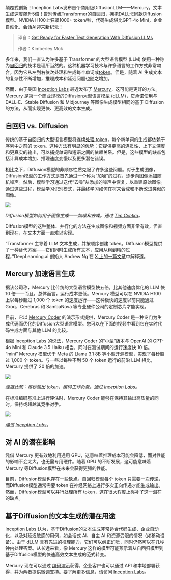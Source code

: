 <!--
title: 使用Diffusion LLM，准备好迎接更快的文本生成
cover: https://cdn.thenewstack.io/media/2025/03/63f9c70b-pexels-cottonbro-9669101b.jpg
summary: 颠覆式创新！Inception Labs发布首个商用级DiffusionLLM——Mercury，文本生成速度飙升5倍！告别传统Transformer的自回归，拥抱DALL-E同款Diffusion模型。NVIDIA H100上狂飙1000+ token/秒，代码生成堪比GPT-4o Mini，企业自动化、会话AI迎来新纪元！
-->

颠覆式创新！Inception Labs发布首个商用级DiffusionLLM——Mercury，文本生成速度飙升5倍！告别传统Transformer的自回归，拥抱DALL-E同款Diffusion模型。NVIDIA H100上狂飙1000+ token/秒，代码生成堪比GPT-4o Mini，企业自动化、会话AI迎来新纪元！

> 译自：[Get Ready for Faster Text Generation With Diffusion LLMs](https://thenewstack.io/get-ready-for-faster-text-generation-with-diffusion-llms/)
> 
> 作者：Kimberley Mok

多年来，我们一直认为许多基于 Transformer 的大型语言模型 (LLM) 使用一种称为[自回归](https://www.ibm.com/think/topics/autoregressive-model)的技术是理所当然的。这种机器学习技术与许多语言的工作方式非常吻合，因为它从左到右依次处理和生成每个单词或[token](https://thenewstack.io/what-is-an-llm-token-beginner-friendly-guide-for-developers/)。但是，随着 AI 生成文本的复杂性不断增加，推理成本和延迟问题也随之增加。

然而，由于美国 [Inception Labs](https://www.inceptionlabs.ai/) 最近发布了 [Mercury](https://mercurycoder.org/)，这可能是更好的方法。Mercury 是第一个商业规模的Diffusion大型语言模型 (dLLM)，它承诺使用与 DALL-E、Stable Diffusion 和 Midjourney 等图像生成模型相同的基于 Diffusion 的方法，从而实现更快、更高效的文本生成。

## 自回归 vs. Diffusion

传统的基于自回归的大型语言模型将连续[处理 token](https://www.lighton.ai/lighton-blogs/the-magic-of-tokens-in-generative-ai-a-deep-dive)，每个新单词的生成都依赖于序列中之前的 token。这种方法有明显的优势：它提供更高的连贯性、上下文深度和更真实的输出，可以捕捉单词和短语之间的依赖关系。但是，这些模型的缺点包括计算成本增加、推理速度变慢以及更多潜在错误。

相比之下，Diffusion模型的非顺序性质克服了许多这些问题。对于生成图像，Diffusion模型的工作方式是首先通过一个称为“加噪”的过程，逐步向图像添加随机噪声。然后，模型学习通过迭代“去噪”从添加的噪声中恢复，以重建原始图像。通过这些过程，模型学习识别模式，并最终学习如何在将来合成和不断改进类似的图像。

![](https://cdn.thenewstack.io/media/2025/03/fbc5796c-diffusion-models.jpg)

*Diffusion模型如何用于图像生成——加噪和去噪。通过 [Tim Cvetko](https://timc102.medium.com/stable-diffusion-intuitively-explained-51157ef99d83)。*

Diffusion模型的这种整体、并行化的方法在生成图像和视频方面非常有效，但直到现在，在文本方面一直难以实现。

“Transformer 主导着 LLM 文本生成，并按顺序创建 token。Diffusion模型提供了一种替代方案——它们同时生成所有文本，应用从粗到精的过程，”DeepLearning.ai 创始人 Andrew Ng 在 [X 上的一篇文章](https://x.com/AndrewYNg/status/1894979731726180765)中解释道。

## Mercury 加速语言生成

据该公司称，Mercury 比传统的大型语言模型快五倍，比其他速度优化的 LLM 快 10 倍——而且，总体而言，运行成本更低。Mercury 模型可以在 NVIDIA H100 上以每秒超过 1,000 个 token 的速度运行——这种极快的速度以前只能通过 Groq、Cerebras 和 SambaNova 等专业硬件公司的定制芯片才能实现。

目前，它以 [Mercury Coder](https://mercurycoder.org/) 的演示形式提供，Mercury Coder 是一种专门为生成代码而优化的Diffusion大型语言模型。您可以在下面的视频中看到它在实时代码生成方面与其他 LLM 的比较。

根据 Inception Labs 的说法，Mercury Coder 的“小型”版本与 OpenAI 的 GPT-4o Mini 和 Claude 3.5 Haiku 相当，同时在测试期间的运行速度快 10 倍。 “mini” Mercury 模型优于 Meta 的 Llama 3.1 8B 等小型开源模型，实现了每秒超过 1,000 个 token。与一些以每秒不到 50 个 token 运行的前沿 LLM 相比，Mercury 提供了 20 倍的加速。

![](https://cdn.thenewstack.io/media/2025/03/0d9a8006-mercury-coder-2.jpg)

*速度比较：每秒输出 token，编码工作负载。通过 [Inception Labs](https://www.inceptionlabs.ai/news)。*

在标准编码基准上进行评估时，Mercury Coder 能够在保持其输出高质量的同时，保持或超越其竞争对手。

![](https://cdn.thenewstack.io/media/2025/03/3cc02b7d-mercury-coder-4.jpg)

*通过 [Inception Labs](https://www.inceptionlabs.ai/news)。*

## 对 AI 的潜在影响
凭借 Mercury 更有效地利用通用 GPU，这意味着推理成本可能会降低，而对性能的影响不会太大，也无需专用硬件。随着 GPU 的不断发展，这可能意味着 Mercury 等Diffusion模型在未来会获得更强的性能。

目前，Diffusion模型也存在一些缺点。自回归模型每个 token 只需要一次传递，而Diffusion模型通常需要 token 在神经网络上进行多次正向传递才能生成输出。然而，Diffusion模型可以并行处理所有 token，这在很大程度上弥补了这一潜在的缺点。

## 基于Diffusion的文本生成的潜在用途

Inception Labs 认为，基于Diffusion的文本生成非常适合代码生成、企业自动化，以及对延迟敏感的用例，如会话式 AI、自主 AI 和资源受限的情况（如移动设备）。由于 dLLM 具有先进的推理能力，它们可以纠正幻觉，同时仍然可以在几秒钟内处理答案。从长远来看，像 Mercury 这样的模型可能预示着从自回归模型到基于Diffusion模型的快速高效文本生成的范式转变。

Mercury 现在可以通过 [编码演示](https://mercurycoder.org/)获得，企业客户也可以通过 API 和本地部署获得，并为两者提供微调支持。要了解更多信息，请访问 [Inception Labs](https://www.inceptionlabs.ai/)。